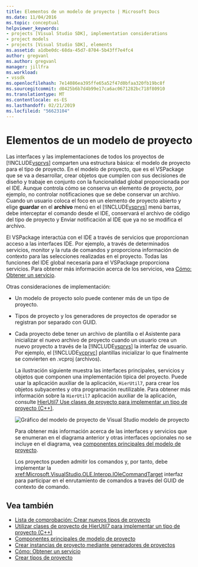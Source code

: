 ```yaml
---
title: Elementos de un modelo de proyecto | Microsoft Docs
ms.date: 11/04/2016
ms.topic: conceptual
helpviewer_keywords:
- projects [Visual Studio SDK], implementation considerations
- project models
- projects [Visual Studio SDK], elements
ms.assetid: a1dbe0dc-68da-45d7-8704-5b43ff7e4fc4
author: gregvanl
ms.author: gregvanl
manager: jillfra
ms.workload:
- vssdk
ms.openlocfilehash: 7e14086ea395ffe65a52f47d0bfaa320fb19bc8f
ms.sourcegitcommit: d0425b6b7d4b99e17ca6ac0671282bc718f80910
ms.translationtype: MT
ms.contentlocale: es-ES
ms.lasthandoff: 02/21/2019
ms.locfileid: "56623104"
---
```

# <a name="elements-of-a-project-model"></a>Elementos de un modelo de proyecto
Las interfaces y las implementaciones de todos los proyectos de [!INCLUDE[vsprvs](../../code-quality/includes/vsprvs_md.md)] comparten una estructura básica: el modelo de proyecto para el tipo de proyecto. En el modelo de proyecto, que es el VSPackage que se va a desarrollar, crear objetos que cumplen con sus decisiones de diseño y trabaje en conjunto con la funcionalidad global proporcionada por el IDE. Aunque controla cómo se conserva un elemento de proyecto, por ejemplo, no controlar notificaciones que se debe conservar un archivo. Cuando un usuario coloca el foco en un elemento de proyecto abierto y elige **guardar** en el **archivo** menú en el [!INCLUDE[vsprvs](../../code-quality/includes/vsprvs_md.md)] menú barras, debe interceptar el comando desde el IDE, conservará el archivo de código del tipo de proyecto y Enviar notificación al IDE que ya no se modifica el archivo.

 El VSPackage interactúa con el IDE a través de servicios que proporcionan acceso a las interfaces IDE. Por ejemplo, a través de determinados servicios, monitor y la ruta de comandos y proporciona información de contexto para las selecciones realizadas en el proyecto. Todas las funciones del IDE global necesaria para el VSPackage proporciona servicios. Para obtener más información acerca de los servicios, vea [Cómo: Obtener un servicio](../../extensibility/how-to-get-a-service.md).

 Otras consideraciones de implementación:

- Un modelo de proyecto solo puede contener más de un tipo de proyecto.

- Tipos de proyecto y los generadores de proyectos de operador se registran por separado con GUID.

- Cada proyecto debe tener un archivo de plantilla o el Asistente para inicializar el nuevo archivo de proyecto cuando un usuario crea un nuevo proyecto a través de la [!INCLUDE[vsprvs](../../code-quality/includes/vsprvs_md.md)] la interfaz de usuario. Por ejemplo, el [!INCLUDE[vcprvc](../../code-quality/includes/vcprvc_md.md)] plantillas inicializar lo que finalmente se convierten en .vcproj (archivos).

  La ilustración siguiente muestra las interfaces principales, servicios y objetos que componen una implementación típica del proyecto. Puede usar la aplicación auxiliar de la aplicación, `HierUtil7`, para crear los objetos subyacentes y otra programación reutilizable. Para obtener más información sobre la `HierUtil7` aplicación auxiliar de la aplicación, consulte [HierUtil7 Use clases de proyecto para implementar un tipo de proyecto (C++)](https://msdn.microsoft.com/library/a5c16a09-94a2-46ef-87b5-35b815e2f346).

  ![Gráfico del modelo de proyecto de Visual Studio](../../extensibility/internals/media/vsprojectmodel.gif "vsProjectModel") modelo de proyecto

  Para obtener más información acerca de las interfaces y servicios que se enumeran en el diagrama anterior y otras interfaces opcionales no se incluye en el diagrama, vea [componentes principales del modelo de proyecto](../../extensibility/internals/project-model-core-components.md).

  Los proyectos pueden admitir los comandos y, por tanto, debe implementar la <xref:Microsoft.VisualStudio.OLE.Interop.IOleCommandTarget> interfaz para participar en el enrutamiento de comandos a través del GUID de contexto de comando.

## <a name="see-also"></a>Vea también
- [Lista de comprobación: Crear nuevos tipos de proyecto](../../extensibility/internals/checklist-creating-new-project-types.md)
- [Utilizar clases de proyecto de HierUtil7 para implementar un tipo de proyecto (C++)](https://msdn.microsoft.com/library/a5c16a09-94a2-46ef-87b5-35b815e2f346)
- [Componentes principales de modelo de proyecto](../../extensibility/internals/project-model-core-components.md)
- [Crear instancias de proyecto mediante generadores de proyectos](../../extensibility/internals/creating-project-instances-by-using-project-factories.md)
- [Cómo: Obtener un servicio](../../extensibility/how-to-get-a-service.md)
- [Crear tipos de proyecto](../../extensibility/internals/creating-project-types.md)
